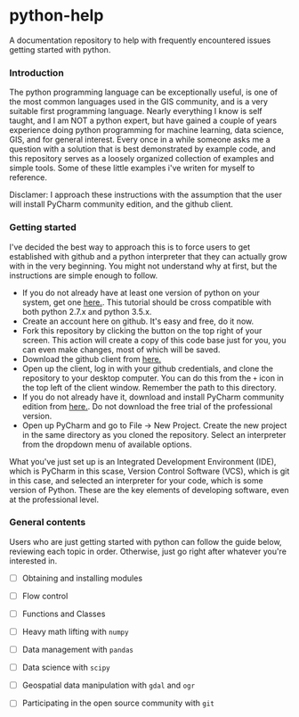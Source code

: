 # python-help
A documentation repository to help with frequently encountered issues getting started with python.

### Introduction

The python programming language can be exceptionally useful, is one of the most common languages used in the GIS community, and is a very suitable first programming language. Nearly everything I know is self taught, and I am NOT a python expert, but have gained a couple of years experience doing python programming for machine learning, data science, GIS, and for general interest. Every once in a while someone asks me a question with a solution that is best demonstrated by example code, and this repository serves as a loosely organized collection of examples and simple tools. Some of these little examples i've writen for myself to reference.

Disclamer: I approach these instructions with the assumption that the user will install PyCharm community edition,
and the github client.

### Getting started

I've decided the best way to approach this is to force users to get established with github
and a python interpreter that they can actually grow with in the very beginning.
You might not understand why at first, but the instructions are simple enough to follow.

* If you do not already have at least one version of python on your system, get one [here.](https://www.python.org/downloads/).
This tutorial should be cross compatible with both python 2.7.x and python 3.5.x.
* Create an account here on github. It's easy and free, do it now.
* Fork this repository by clicking the button on the top right of your screen. This action will create a copy of this
code base just for you, you can even make changes, most of which will be saved.
* Download the github client from [here.](https://desktop.github.com/)
* Open up the client, log in with your github credentials, and clone the repository to your desktop computer.
You can do this from the `+` icon in the top left of the client window. Remember the path to this directory.
* If you do not already have it, download and install PyCharm community edition from [here.](https://www.jetbrains.com/pycharm/download/#section=windows).
Do not download the free trial of the professional version.
* Open up PyCharm and go to  File -> New Project. Create the new project in the same directory as you cloned the repository.
Select an interpreter from the dropdown menu of available options.

What you've just set up is an Integrated Development Environment (IDE), which is PyCharm in this scase,
Version Control Software (VCS), which is git in this case, and selected an interpreter for your code,
which is some version of Python. These are the key elements of developing software, even at the professional level.

### General contents

Users who are just getting started with python can follow the guide below, reviewing each topic in order.
Otherwise, just go right after whatever you're interested in.

- [ ] Obtaining and installing modules
- [ ] Flow control
- [ ] Functions and Classes
- [ ] Heavy math lifting with `numpy`
- [ ] Data management with `pandas`
- [ ] Data science with `scipy`
- [ ] Geospatial data manipulation with `gdal` and `ogr`
- [ ] Participating in the open source community with `git`




